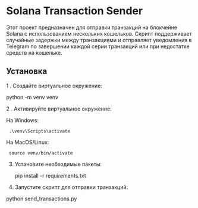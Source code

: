 # Solana Transaction Sender

Этот проект предназначен для отправки транзакций на блокчейне Solana с использованием нескольких кошельков. Скрипт поддерживает случайные задержки между транзакциями и отправляет уведомления в Telegram по завершении каждой серии транзакций или при недостатке средств на кошельке.


## Установка

1 . Создайте виртуальное окружение:

 python -m venv venv

2 . Активируйте виртуальное окружение:

   На Windows:

     .\venv\Scripts\activate

   На MacOS/Linux:

     source venv/bin/activate

3. Установите необходимые пакеты:

     pip install -r requirements.txt

4. Запустите скрипт для отправки транзакций:

  python send_transactions.py
